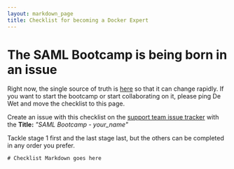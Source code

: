 ```yaml
---
layout: markdown_page
title: Checklist for becoming a Docker Expert
---
```


# The SAML Bootcamp is being born in an issue

Right now, the single source of truth is [here](https://gitlab.com/gitlab-com/support/issues/432)
so that it can change rapidly. If you want to start the bootcamp or start
collaborating on it, please ping De Wet and move the checklist to this page.

Create an issue with this checklist on the [support team issue tracker](https://gitlab.com/gitlab-com/support/issues/)
with the **Title:** *"SAML Bootcamp - your_name"*

Tackle stage 1 first and the last stage last, but the others can be completed in
any order you prefer.

```
# Checklist Markdown goes here
```
